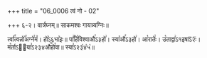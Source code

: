 +++
title = "06_0006 त्वं नो - 02"

+++
६-२। वार्त्रघ्नम्॥ साकमश्वः गायत्र्यग्निः॥

त्वां꣤꣯त्वन्नो꣥꣯अग्ने꣯म꣤। हो꣥ऽ६भा꣥इः॥ पा꣢꣯हि꣡विश्वाऔ꣢ऽ३हो꣢। स्या꣡औ꣢ऽ३हो꣢। आ꣡रातेः꣢। उ꣡ताद्वा꣢ऽ१इषाऽ᳒२ः᳒। म꣡र्ताऽ२᳐या꣣ऽ२३४औ꣥꣯हो꣯वा॥ स्या꣣ऽ२३꣡४꣡५꣡॥